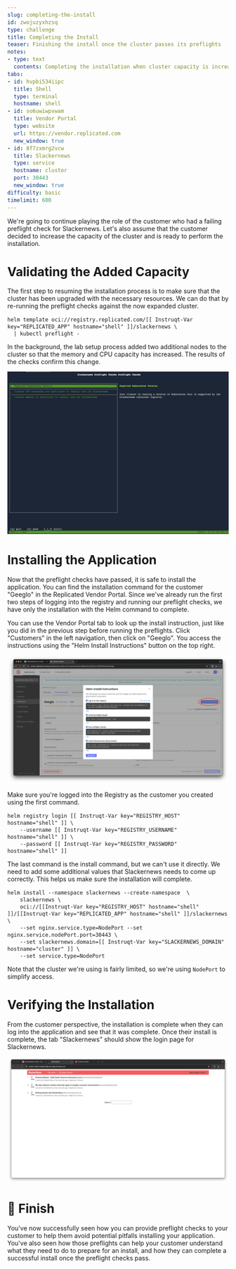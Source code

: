 ```yaml
---
slug: completing-the-install
id: zwojuzyxhzsq
type: challenge
title: Completing the Install
teaser: Finishing the install once the cluster passes its preflights
notes:
- type: text
  contents: Completing the installation when cluster capacity is increased
tabs:
- id: hvpbi534iipc
  title: Shell
  type: terminal
  hostname: shell
- id: so6uwiwpvwam
  title: Vendor Portal
  type: website
  url: https://vendor.replicated.com
  new_window: true
- id: 8f7zxmrg2vcw
  title: Slackernews
  type: service
  hostname: cluster
  port: 30443
  new_window: true
difficulty: basic
timelimit: 600
---
```


We're going to continue playing the role of the customer
who had a failing preflight check for Slackernews.
Let's also assume that the customer decided to increase
the capacity of the cluster and is ready to perform
the installation.

Validating the Added Capacity
=============================

The first step to resuming the installation process is
to make sure that the cluster has been upgraded with the
necessary resources. We can do that by re-running the
preflight checks against the now expanded cluster.

```
helm template oci://registry.replicated.com/[[ Instruqt-Var key="REPLICATED_APP" hostname="shell" ]]/slackernews \
  | kubectl preflight -
```

In the background, the lab setup process added two
additional nodes to the cluster so that the memory
and CPU capacity has increased. The results of the
checks confirm this change.

![Customer Cluster is Ready for Install](../assets/customer-preflight-checks-after.png)

Installing the Application
==========================

Now that the preflight checks have passed, it is safe to install the
application. You can find the installation command for the customer "Geeglo" in
the Replicated Vendor Portal. Since we've already run the first two steps of
logging into the registry and running our preflight checks, we have only the
installation with the Helm command to complete.

You can use the Vendor Portal tab to look up the install instruction, just like
you did in the previous step before running the preflights. Click "Customers"
in the left navigation, then click on "Geeglo". You access the instructions
using the "Helm Install Instructions" button on the top right.

![Customer Installation Commands](../assets/install-instructions.png)

Make sure you're logged into the Registry as the customer you created using the
first command.

```
helm registry login [[ Instruqt-Var key="REGISTRY_HOST" hostname="shell" ]] \
    --username [[ Instruqt-Var key="REGISTRY_USERNAME" hostname="shell" ]] \
    --password [[ Instruqt-Var key="REGISTRY_PASSWORD" hostname="shell" ]]
```

The last command is the install command, but we can't use it directly. We need
to add some additional values that Slackernews needs to come up correctly. This
helps us make sure the installation will complete.

```
helm install --namespace slackernews --create-namespace  \
    slackernews \
    oci://[[Instruqt-Var key="REGISTRY_HOST" hostname="shell" ]]/[[Instruqt-Var key="REPLICATED_APP" hostname="shell" ]]/slackernews \
    --set nginx.service.type=NodePort --set nginx.service.nodePort.port=30443 \
    --set slackernews.domain=[[ Instruqt-Var key="SLACKERNEWS_DOMAIN" hostname="cluster" ]] \
    --set service.type=NodePort
```

Note that the cluster we're using is fairly limited, so we're using `NodePort`
to simplify access.

Verifying the Installation
==========================

From the customer perspective, the installation is complete when they can log
into the application and see that it was complete. Once their install is
complete, the tab "Slackernews" should show the login page for Slackernews.

![Slackernews Landing Page](../assets/slackernews.png)

🏁 Finish
=========

You've now successfully seen how you can provide preflight checks to your
customer to help them avoid potential pitfalls installing your application.
You've also seen how those preflights can help your customer understand what
they need to do to prepare for an install, and how they can complete a
successful install once the preflight checks pass.

